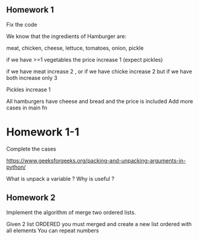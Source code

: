 ## Homework 1

Fix the code 

We know that the ingredients of Hamburger are:

meat, chicken, cheese, lettuce, tomatoes, onion, pickle

if we have >=1 vegetables the price increase 1  (expect pickles) 

if we have meat increase 2 , or if we have chicke increase 2
but if we have both increase only 3

Pickles increase 1 

All hamburgers have cheese and bread and the price is included 
Add more cases in main fn

# Homework 1-1

Complete the cases

https://www.geeksforgeeks.org/packing-and-unpacking-arguments-in-python/

What is unpack a variable ?
Why is useful ?

## Homework 2 

Implement the algorithm of merge two ordered lists.

Given 2 list ORDERED you must merged and create a new list ordered with all elements
You can repeat numbers


